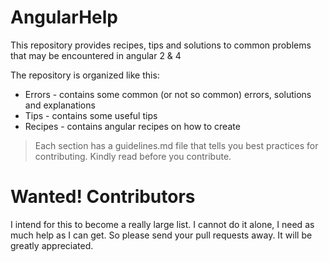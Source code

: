 # AngularHelp
This repository provides recipes, tips and solutions to common problems that may be encountered in angular 2 &amp; 4

The repository is organized like this:

* Errors - contains some common (or not so common) errors, solutions and explanations
* Tips - contains some useful tips
* Recipes - contains angular recipes on how to create 

> Each section has a guidelines.md file that tells you best practices for contributing. Kindly read before you contribute.

# Wanted! Contributors

I intend for this to become a really large list. I cannot do it alone, I need as much help as I can get. So please send your pull requests away. It will be greatly appreciated.
